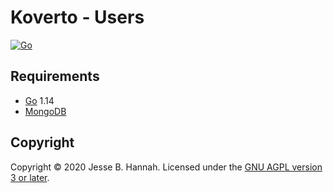 # Koverto - Users

[![Go](https://github.com/koverto/users/workflows/Go/badge.svg)][workflow]

## Requirements

- [Go][] 1.14
- [MongoDB][]

## Copyright

Copyright © 2020 Jesse B. Hannah. Licensed under the [GNU AGPL version 3 or
later][agpl].

[agpl]: LICENSE
[go]: https://golang.org/
[mongodb]: https://www.mongodb.com/
[workflow]: https://github.com/koverto/users/actions?query=workflow%3AGo
